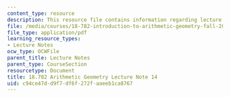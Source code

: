 ```yaml
---
content_type: resource
description: This resource file contains information regarding lecture note 14.
file: /media/courses/18-782-introduction-to-arithmetic-geometry-fall-2013/c94ce47dd9f7df6f272faaeeb1ca8767_MIT18_782F13_lec14.pdf
file_type: application/pdf
learning_resource_types:
- Lecture Notes
ocw_type: OCWFile
parent_title: Lecture Notes
parent_type: CourseSection
resourcetype: Document
title: 18.782 Arithmetic Geometry Lecture Note 14
uid: c94ce47d-d9f7-df6f-272f-aaeeb1ca8767
---
```

